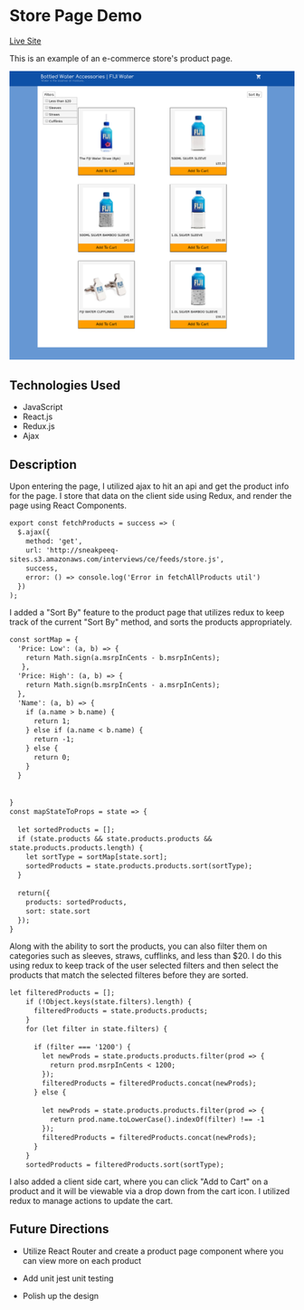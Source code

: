 # Store Page Demo

[Live Site](http://brentluna.com/symphony)

This is an example of an e-commerce store's product page. 

![screenshot](./screenshot.png)

## Technologies Used

- JavaScript 
- React.js
- Redux.js
- Ajax 

## Description 

Upon entering the page, I utilized ajax to hit an api and get the product info
for the page. I store that data on the client side using Redux, and render the
page using React Components. 

```
export const fetchProducts = success => (
  $.ajax({
    method: 'get',
    url: 'http://sneakpeeq-sites.s3.amazonaws.com/interviews/ce/feeds/store.js',
    success, 
    error: () => console.log('Error in fetchAllProducts util')
  })
);
```

I added a "Sort By" feature to the product page that utilizes redux to keep
track of the current "Sort By" method, and sorts the products appropriately.

```
const sortMap = {
  'Price: Low': (a, b) => {
    return Math.sign(a.msrpInCents - b.msrpInCents);
   },
  'Price: High': (a, b) => {
    return Math.sign(b.msrpInCents - a.msrpInCents);
  },
  'Name': (a, b) => {
    if (a.name > b.name) {
      return 1;
    } else if (a.name < b.name) {
      return -1;
    } else {
      return 0;
    }
  }
  
  
}
const mapStateToProps = state => {

  let sortedProducts = []; 
  if (state.products && state.products.products && state.products.products.length) {
    let sortType = sortMap[state.sort];
    sortedProducts = state.products.products.sort(sortType);
  }

  return({
    products: sortedProducts,
    sort: state.sort
  });
}
```
Along with the ability to sort the products, you can also filter them on
categories such as sleeves, straws, cufflinks, and less than $20. I do this
using redux to keep track of the user selected filters and then select the
products that match the selected filteres before they are sorted.

```
let filteredProducts = [];
    if (!Object.keys(state.filters).length) {
      filteredProducts = state.products.products;
    }
    for (let filter in state.filters) {
      
      if (filter === '1200') {
        let newProds = state.products.products.filter(prod => {
          return prod.msrpInCents < 1200; 
        }); 
        filteredProducts = filteredProducts.concat(newProds);
      } else {

        let newProds = state.products.products.filter(prod => {
          return prod.name.toLowerCase().indexOf(filter) !== -1
        });
        filteredProducts = filteredProducts.concat(newProds);
      }
    }
    sortedProducts = filteredProducts.sort(sortType);
```
I also added a client side cart, where you can click "Add to Cart" on a product
and it will be viewable via a drop down from the cart icon. I utilized redux to
manage actions to update the cart.

## Future Directions 
- Utilize React Router and create a product page component where you can view
  more on each product

- Add unit jest unit testing

- Polish up the design


